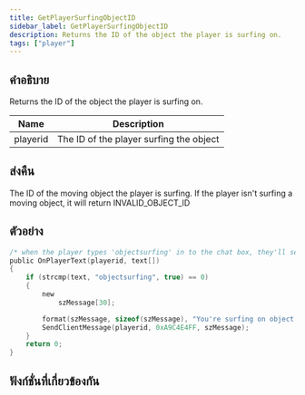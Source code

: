 ```yaml
---
title: GetPlayerSurfingObjectID
sidebar_label: GetPlayerSurfingObjectID
description: Returns the ID of the object the player is surfing on.
tags: ["player"]
---
```


## คำอธิบาย

Returns the ID of the object the player is surfing on.

| Name     | Description                             |
| -------- | --------------------------------------- |
| playerid | The ID of the player surfing the object |

## ส่งคืน

The ID of the moving object the player is surfing. If the player isn't surfing a moving object, it will return INVALID_OBJECT_ID

## ตัวอย่าง

```c
/* when the player types 'objectsurfing' in to the chat box, they'll see this.*/
public OnPlayerText(playerid, text[])
{
    if (strcmp(text, "objectsurfing", true) == 0)
    {
        new
            szMessage[30];

        format(szMessage, sizeof(szMessage), "You're surfing on object #%d.", GetPlayerSurfingObjectID(playerid));
        SendClientMessage(playerid, 0xA9C4E4FF, szMessage);
    }
    return 0;
}
```

## ฟังก์ชั่นที่เกี่ยวข้องกัน

